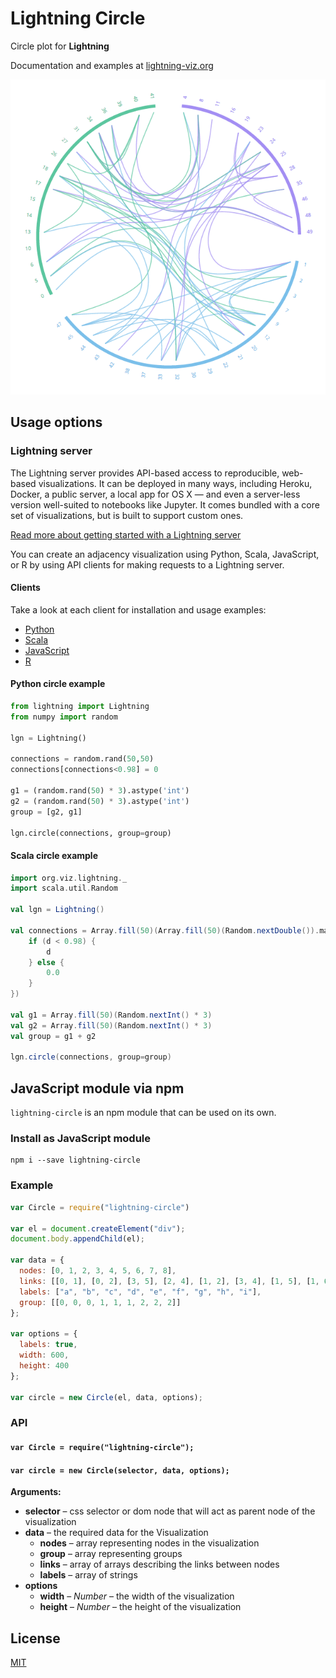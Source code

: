 # Lightning Circle

Circle plot for **Lightning**

Documentation and examples at [lightning-viz.org](http://lightning-viz.org/documentation)

[![circle](https://raw.githubusercontent.com/lightning-viz/lightning-default-index/master/images/circle.png)](https://github.com/lightning-viz/lightning-circle)

## Usage options

### Lightning server

The Lightning server provides API-based access to reproducible, web-based visualizations. It can be deployed in many ways, including Heroku, Docker, a public server, a local app for OS X — and even a server-less version well-suited to notebooks like Jupyter. It comes bundled with a core set of visualizations, but is built to support custom ones.

[Read more about getting started with a Lightning server](http://lightning-viz.org/documentation/)

You can create an adjacency visualization using Python, Scala, JavaScript, or R by using API clients for making requests to a Lightning server.

#### Clients

Take a look at each client for installation and usage examples:

- [Python](https://github.com/lightning-viz/lightning-python)
- [Scala](https://github.com/lightning-viz/lightning-scala)
- [JavaScript](https://github.com/lightning-viz/lightning.js)
- [R](https://github.com/Ermlab/lightning-rstat)

#### Python circle example

```python
from lightning import Lightning
from numpy import random

lgn = Lightning()

connections = random.rand(50,50)
connections[connections<0.98] = 0

g1 = (random.rand(50) * 3).astype('int')
g2 = (random.rand(50) * 3).astype('int')
group = [g2, g1]

lgn.circle(connections, group=group)
```

#### Scala circle example

```scala
import org.viz.lightning._
import scala.util.Random

val lgn = Lightning()

val connections = Array.fill(50)(Array.fill(50)(Random.nextDouble()).map{ d =>
	if (d < 0.98) {
		d
	} else {
		0.0
	}
})

val g1 = Array.fill(50)(Random.nextInt() * 3)
val g2 = Array.fill(50)(Random.nextInt() * 3)
val group = g1 + g2

lgn.circle(connections, group=group)
```

## JavaScript module via npm

`lightning-circle` is an npm module that can be used on its own.

### Install as JavaScript module

```
npm i --save lightning-circle
```

### Example

```js
var Circle = require("lightning-circle")

var el = document.createElement("div");
document.body.appendChild(el);

var data = {
  nodes: [0, 1, 2, 3, 4, 5, 6, 7, 8],
  links: [[0, 1], [0, 2], [3, 5], [2, 4], [1, 2], [3, 4], [1, 5], [1, 6], [2, 7], [2, 8], [3, 8], [8, 7]],
  labels: ["a", "b", "c", "d", "e", "f", "g", "h", "i"],
  group: [[0, 0, 0, 1, 1, 1, 2, 2, 2]]
};

var options = {
  labels: true,
  width: 600,
  height: 400
};

var circle = new Circle(el, data, options);
```

### API

#### `var Circle = require("lightning-circle");`

#### `var circle = new Circle(selector, data, options);`

**Arguments:**  
- **selector** – css selector or dom node that will act as parent node of the visualization
- **data** – the required data for the Visualization
  - **nodes** – array representing nodes in the visualization
  - **group** – array representing groups
  - **links** – array of arrays describing the links between nodes
  - **labels** – array of strings
- **options**
  - **width** – *Number* – the width of the visualization
  - **height** – *Number* – the height of the visualization

## License
[MIT](LICENSE)
